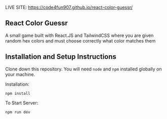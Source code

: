 LIVE SITE: https://code4fun907.github.io/react-color-guessr/

## React Color Guessr

A small game built with React.JS and TailwindCSS where you are given random hex colors
and must choose correctly what color matches them

## Installation and Setup Instructions

Clone down this repository. You will need `node` and `npm` installed globally on your machine.

Installation:

`npm install`

To Start Server:

`npm run dev`
